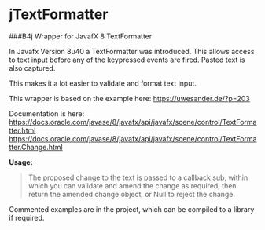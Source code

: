 # jTextFormatter
###B4j Wrapper for JavafX 8 TextFormatter

In Javafx Version 8u40 a TextFormatter was introduced. This allows access to text input before any of the keypressed events are fired. Pasted text is also captured.

This makes it a lot easier to validate and format text input.

This wrapper is based on the example here: https://uwesander.de/?p=203

Documentation is here:
https://docs.oracle.com/javase/8/javafx/api/javafx/scene/control/TextFormatter.html
https://docs.oracle.com/javase/8/javafx/api/javafx/scene/control/TextFormatter.Change.html

**Usage:**
>The proposed change to the text is passed to a callback sub, within which you can validate and amend the change as required, then return the amended change object, or Null to reject the change.

Commented examples are in the project, which can be compiled to a library if required.

